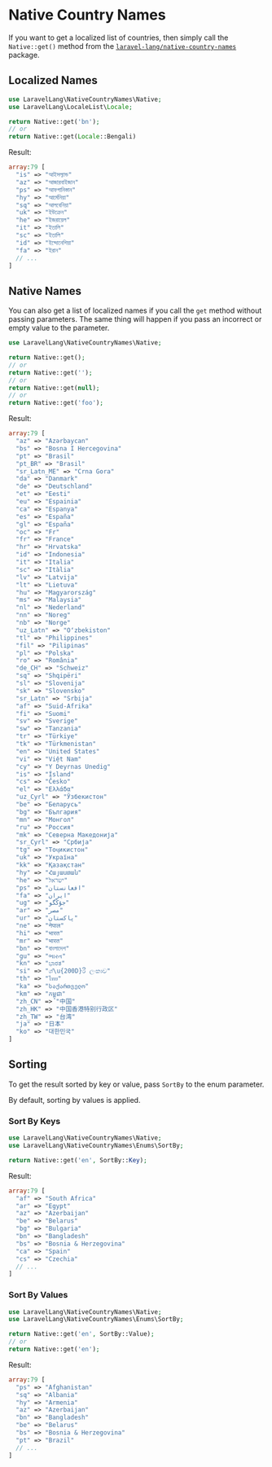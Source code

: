 # Native Country Names

If you want to get a localized list of countries, then simply call the `Native::get()` method from
the [`laravel-lang/native-country-names`](../../installation/index.md#installation) package.

## Localized Names

```php
use LaravelLang\NativeCountryNames\Native;
use LaravelLang\LocaleList\Locale;

return Native::get('bn');
// or
return Native::get(Locale::Bengali)
```

Result:

```php
array:79 [
  "is" => "আইসল্যান্ড"
  "az" => "আজারবাইজান"
  "ps" => "আফগানিস্তান"
  "hy" => "আর্মেনিয়া"
  "sq" => "আলবেনিয়া"
  "uk" => "ইউক্রেন"
  "he" => "ইজরায়েল"
  "it" => "ইতালি"
  "sc" => "ইতালি"
  "id" => "ইন্দোনেশিয়া"
  "fa" => "ইরান"
  // ...
]
```

## Native Names

You can also get a list of localized names if you call the `get` method without passing parameters.
The same thing will happen if you pass an incorrect or empty value to the parameter.

```php
use LaravelLang\NativeCountryNames\Native;

return Native::get();
// or
return Native::get('');
// or
return Native::get(null);
// or
return Native::get('foo');
```

Result:

```php
array:79 [
  "az" => "Azərbaycan"
  "bs" => "Bosna I Hercegovina"
  "pt" => "Brasil"
  "pt_BR" => "Brasil"
  "sr_Latn_ME" => "Crna Gora"
  "da" => "Danmark"
  "de" => "Deutschland"
  "et" => "Eesti"
  "eu" => "Espainia"
  "ca" => "Espanya"
  "es" => "España"
  "gl" => "España"
  "oc" => "Fr"
  "fr" => "France"
  "hr" => "Hrvatska"
  "id" => "Indonesia"
  "it" => "Italia"
  "sc" => "Itàlia"
  "lv" => "Latvija"
  "lt" => "Lietuva"
  "hu" => "Magyarország"
  "ms" => "Malaysia"
  "nl" => "Nederland"
  "nn" => "Noreg"
  "nb" => "Norge"
  "uz_Latn" => "Oʻzbekiston"
  "tl" => "Philippines"
  "fil" => "Pilipinas"
  "pl" => "Polska"
  "ro" => "România"
  "de_CH" => "Schweiz"
  "sq" => "Shqipëri"
  "sl" => "Slovenija"
  "sk" => "Slovensko"
  "sr_Latn" => "Srbija"
  "af" => "Suid-Afrika"
  "fi" => "Suomi"
  "sv" => "Sverige"
  "sw" => "Tanzania"
  "tr" => "Türkiye"
  "tk" => "Türkmenistan"
  "en" => "United States"
  "vi" => "Việt Nam"
  "cy" => "Y Deyrnas Unedig"
  "is" => "Ísland"
  "cs" => "Česko"
  "el" => "Ελλάδα"
  "uz_Cyrl" => "Ўзбекистон"
  "be" => "Беларусь"
  "bg" => "България"
  "mn" => "Монгол"
  "ru" => "Россия"
  "mk" => "Северна Македонија"
  "sr_Cyrl" => "Србија"
  "tg" => "Тоҷикистон"
  "uk" => "Україна"
  "kk" => "Қазақстан"
  "hy" => "Հայաստան"
  "he" => "ישראל"
  "ps" => "افغانستان"
  "fa" => "ایران"
  "ug" => "جۇڭگو"
  "ar" => "مصر"
  "ur" => "پاکستان"
  "ne" => "नेपाल"
  "hi" => "भारत"
  "mr" => "भारत"
  "bn" => "বাংলাদেশ"
  "gu" => "ભારત"
  "kn" => "ಭಾರತ"
  "si" => "ශ්\u{200D}රී ලංකාව"
  "th" => "ไทย"
  "ka" => "საქართველო"
  "km" => "កម្ពុជា"
  "zh_CN" => "中国"
  "zh_HK" => "中国香港特别行政区"
  "zh_TW" => "台湾"
  "ja" => "日本"
  "ko" => "대한민국"
]
```

## Sorting

To get the result sorted by key or value, pass `SortBy` to the enum parameter.

By default, sorting by values is applied.

### Sort By Keys

```php
use LaravelLang\NativeCountryNames\Native;
use LaravelLang\NativeCountryNames\Enums\SortBy;

return Native::get('en', SortBy::Key);
```

Result:

```php
array:79 [
  "af" => "South Africa"
  "ar" => "Egypt"
  "az" => "Azerbaijan"
  "be" => "Belarus"
  "bg" => "Bulgaria"
  "bn" => "Bangladesh"
  "bs" => "Bosnia & Herzegovina"
  "ca" => "Spain"
  "cs" => "Czechia"
  // ...
]
```

### Sort By Values

```php
use LaravelLang\NativeCountryNames\Native;
use LaravelLang\NativeCountryNames\Enums\SortBy;

return Native::get('en', SortBy::Value);
// or
return Native::get('en');
```

Result:

```php
array:79 [
  "ps" => "Afghanistan"
  "sq" => "Albania"
  "hy" => "Armenia"
  "az" => "Azerbaijan"
  "bn" => "Bangladesh"
  "be" => "Belarus"
  "bs" => "Bosnia & Herzegovina"
  "pt" => "Brazil"
  // ...
]
```

